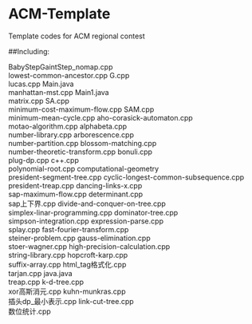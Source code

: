 # ACM-Template
Template codes for ACM regional contest

##Including:

BabyStepGaintStep_nomap.cpp		
lowest-common-ancestor.cpp
G.cpp					
lucas.cpp
Main.java				
manhattan-mst.cpp
Main1.java				
matrix.cpp
SA.cpp					
minimum-cost-maximum-flow.cpp
SAM.cpp					
minimum-mean-cycle.cpp
aho-corasick-automaton.cpp		
motao-algorithm.cpp
alphabeta.cpp				
number-library.cpp
arborescence.cpp			
number-partition.cpp
blossom-matching.cpp			
number-theoretic-transform.cpp
bonuli.cpp				
plug-dp.cpp
c++.cpp					
polynomial-root.cpp
computational-geometry			
president-segment-tree.cpp
cyclic-longest-common-subsequence.cpp	
president-treap.cpp
dancing-links-x.cpp			
sap-maximum-flow.cpp
determinant.cpp				
sap上下界.cpp
divide-and-conquer-on-tree.cpp		
simplex-linar-programming.cpp
dominator-tree.cpp			
simpson-integration.cpp
expression-parse.cpp			
splay.cpp
fast-fourier-transform.cpp		
steiner-problem.cpp
gauss-elimination.cpp			
stoer-wagner.cpp
high-precision-calculation.cpp		
string-library.cpp
hopcroft-karp.cpp			
suffix-array.cpp
html_tag格式化.cpp			
tarjan.cpp
java.java				
treap.cpp
k-d-tree.cpp				
xor高斯消元.cpp
kuhn-munkras.cpp			
插头dp_最小表示.cpp
link-cut-tree.cpp			
数位统计.cpp

